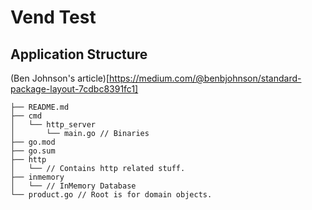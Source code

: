 # Vend Test

## Application Structure 

(Ben Johnson's article)[https://medium.com/@benbjohnson/standard-package-layout-7cdbc8391fc1]

```
├── README.md
├── cmd
│   └── http_server
│       └── main.go // Binaries
├── go.mod
├── go.sum
├── http
│   └── // Contains http related stuff.
├── inmemory
│   └── // InMemory Database
└── product.go // Root is for domain objects.
```

